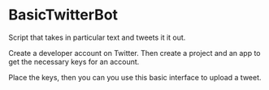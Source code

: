 # BasicTwitterBot
Script that takes in particular text and tweets it it out. 

Create a developer account on Twitter. Then create a project and an app to get the necessary keys for an account.

Place the keys, then you can you use this basic interface to upload a tweet.
